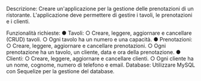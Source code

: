 Descrizione: Creare un'applicazione per la gestione delle prenotazioni di un ristorante. L'applicazione deve permettere di gestire i
tavoli, le prenotazioni e i clienti.

Funzionalità richieste:
● Tavoli:
○ Creare, leggere, aggiornare e cancellare (CRUD) tavoli.
○ Ogni tavolo ha un numero e una capacità.
● Prenotazioni:
○ Creare, leggere, aggiornare e cancellare prenotazioni.
○ Ogni prenotazione ha un tavolo, un cliente, data e ora della prenotazione.
● Clienti:
○ Creare, leggere, aggiornare e cancellare clienti.
○ Ogni cliente ha un nome, cognome, numero di telefono e email.
Database: Utilizzare MySQL con Sequelize per la gestione del database.

